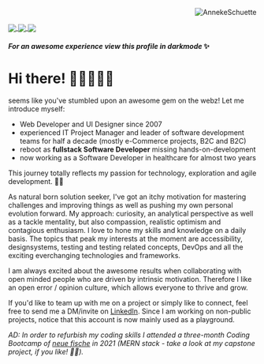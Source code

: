 <p align="right"> <img src="https://komarev.com/ghpvc/?username=AnnekeSchuette&label=Profile%20views&color=f76272&style=flat" alt="AnnekeSchuette" /> </p>
<a href="https://github.com/AnnekeSchuette/github-readme-stats">
  <img align="center" src="https://github-readme-stats.vercel.app/api?username=AnnekeSchuette&show_icons=true&theme=radical&count_private=true&hide_border=true&bg_color=0d1117&text_color=ffffff&title_color=f76272" />
</a>
<a href="https://github.com/AnnekeSchuette/github-readme-stats">
  <img align="center" src="https://github-readme-stats.vercel.app/api/top-langs/?username=AnnekeSchuette&theme=radical&hide_border=true&bg_color=0d1117&text_color=ffffff&title_color=f76272" />
</a>
<a href="https://github.com/AnnekeSchuette/capstone-project">
  <img align="center" src="https://github-readme-stats.vercel.app/api/pin/?username=AnnekeSchuette&repo=capstone-project&show_icons=true&theme=radical&hide_border=true&langs_count=3&bg_color=0d1117&text_color=ffffff&title_color=f76272" />
</a>
<!-- a href="https://github.com/AnnekeSchuette/personal-website">
  <img align="center" src="https://github-readme-stats.vercel.app/api/pin/?username=AnnekeSchuette&repo=personal-website&show_icons=true&theme=radical&hide_border=true&langs_count=3&bg_color=0d1117&text_color=ffffff&title_color=f76272" />
</a -->

#### _For an awesome experience view this profile in darkmode_ ✨

# Hi there! 👩🏻‍🦰✌🏻

seems like you've stumbled upon an awesome gem on the webz! Let me introduce myself:

- Web Developer and UI Designer since 2007
- experienced IT Project Manager and leader of software development teams for half a decade (mostly e-Commerce projects, B2C and B2C)
- reboot as **fullstack Software Developer** missing hands-on-development
- now working as a Software Developer in healthcare for almost two years 

This journey totally reflects my passion for technology, exploration and agile development. 🙌✨

As natural born solution seeker, I've got an itchy motivation for mastering challenges and improving things as well as pushing my own personal evolution forward. My approach: curiosity, an analytical perspective as well as a tackle mentality, but also compassion, realistic optimism and contagious enthusiasm. 
I love to hone my skills and knowledge on a daily basis. The topics that peak my interests at the moment are accessibility, designsystems, testing and testing related concepts, DevOps and all the exciting everchanging technologies and frameworks. 

I am always excited about the awesome results when collaborating with open minded people who are driven by intrinsic motivation. Therefore I like an open error / opinion culture, which allows everyone to thrive and grow.

If you'd like to team up with me on a project or simply like to connect, feel free to send me a DM/invite on [LinkedIn](https://www.linkedin.com/in/annekeschuette-hh/).
Since I am working on non-public projects, notice that this account is now mainly used as a playground.


_AD: In order to refurbish my coding skills I attended a three-month Coding Bootcamp of [neue fische](https://www.neuefische.de/) in 2021 (MERN stack - take a look at my capstone project, if you like! 🚀😊)._

